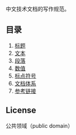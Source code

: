 中文技术文档的写作规范。

## 目录

1. [标题](技术文档写作规范/title.md)
1. [文本](技术文档写作规范/text.md)
1. [段落](技术文档写作规范/paragraph.md)
1. [数值](技术文档写作规范/number.md)
1. [标点符号](技术文档写作规范/marks.md)
1. [文档体系](技术文档写作规范/structure.md)
1. [参考链接](技术文档写作规范/reference.md)

## License

公共领域（public domain）
